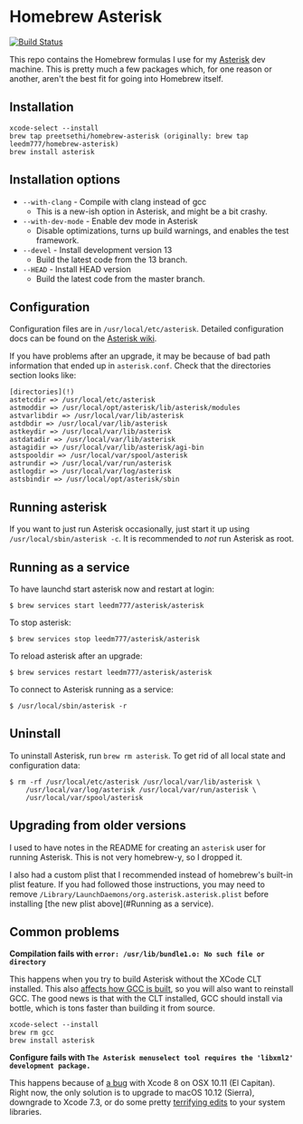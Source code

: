 # Homebrew Asterisk

[![Build Status](https://travis-ci.org/leedm777/homebrew-asterisk.svg?branch=master)](https://travis-ci.org/leedm777/homebrew-asterisk)

This repo contains the Homebrew formulas I use for my [Asterisk][ast] dev
machine. This is pretty much a few packages which, for one reason or
another, aren't the best fit for going into Homebrew itself.

## Installation

    xcode-select --install
    brew tap preetsethi/homebrew-asterisk (originally: brew tap leedm777/homebrew-asterisk)
    brew install asterisk

## Installation options

 * `--with-clang` - Compile with clang instead of gcc
   * This is a new-ish option in Asterisk, and might be a bit crashy.
 * `--with-dev-mode` - Enable dev mode in Asterisk
   * Disable optimizations, turns up build warnings, and enables the test
     framework.
 * `--devel` - Install development version 13
   * Build the latest code from the 13 branch.
 * `--HEAD` - Install HEAD version
   * Build the latest code from the master branch.

## Configuration

Configuration files are in `/usr/local/etc/asterisk`. Detailed configuration
docs can be found on the [Asterisk wiki][config-docs].

If you have problems after an upgrade, it may be because of bad path information
that ended up in `asterisk.conf`. Check that the directories section looks like:

    [directories](!)
    astetcdir => /usr/local/etc/asterisk
    astmoddir => /usr/local/opt/asterisk/lib/asterisk/modules
    astvarlibdir => /usr/local/var/lib/asterisk
    astdbdir => /usr/local/var/lib/asterisk
    astkeydir => /usr/local/var/lib/asterisk
    astdatadir => /usr/local/var/lib/asterisk
    astagidir => /usr/local/var/lib/asterisk/agi-bin
    astspooldir => /usr/local/var/spool/asterisk
    astrundir => /usr/local/var/run/asterisk
    astlogdir => /usr/local/var/log/asterisk
    astsbindir => /usr/local/opt/asterisk/sbin

## Running asterisk

If you want to just run Asterisk occasionally, just start it up using
`/usr/local/sbin/asterisk -c`. It is recommended to *not* run Asterisk as root.

## Running as a service

To have launchd start asterisk now and restart at login:

    $ brew services start leedm777/asterisk/asterisk

To stop asterisk:

    $ brew services stop leedm777/asterisk/asterisk

To reload asterisk after an upgrade:

    $ brew services restart leedm777/asterisk/asterisk

To connect to Asterisk running as a service:

    $ /usr/local/sbin/asterisk -r

## Uninstall

To uninstall Asterisk, run `brew rm asterisk`. To get rid of all local state and
configuration data:

    $ rm -rf /usr/local/etc/asterisk /usr/local/var/lib/asterisk \
        /usr/local/var/log/asterisk /usr/local/var/run/asterisk \
        /usr/local/var/spool/asterisk

## Upgrading from older versions

I used to have notes in the README for creating an `asterisk` user for running
Asterisk. This is not very homebrew-y, so I dropped it.

I also had a custom plist that I recommended instead of homebrew's built-in
plist feature. If you had followed those instructions, you may need to remove
`/Library/LaunchDaemons/org.asterisk.asterisk.plist` before installing
[the new plist above](#Running as a service).

## Common problems

**Compilation fails with `error: /usr/lib/bundle1.o: No such file or directory`**

This happens when you try to build Asterisk without the XCode CLT installed.
This also [affects how GCC is built](Homebrew/homebrew#34461), so you will also
want to reinstall GCC. The good news is that with the CLT installed, GCC should
install via bottle, which is tons faster than building it from source.

    xcode-select --install
    brew rm gcc
    brew install asterisk

**Configure fails with `The Asterisk menuselect tool requires the 'libxml2' development package.`**

This happens because of [a bug](libxml2-bug) with Xcode 8 on OSX 10.11 (El
Capitan). Right now, the only solution is to upgrade to macOS 10.12 (Sierra),
downgrade to Xcode 7.3, or do some pretty [terrifying edits](http://stackoverflow.com/q/39536144/115478)
to your system libraries.

 [ast]: http://asterisk.org/
 [config-docs]: https://wiki.asterisk.org/wiki/x/cYXAAQ
 [libxml2-bug]: https://github.com/leedm777/homebrew-asterisk/issues/23
